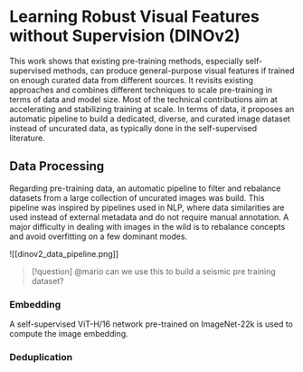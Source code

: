 # Learning Robust Visual Features without Supervision (DINOv2)

This work shows that existing pre-training methods, especially self-supervised methods, can produce general-purpose visual features if trained on enough curated data from different sources. It revisits existing approaches and combines different techniques to scale pre-training in terms of data and model size. Most of the technical contributions aim at accelerating and stabilizing training at scale. In terms of data, it proposes an automatic pipeline to build a dedicated, diverse, and curated image dataset instead of uncurated data, as typically done in the self-supervised literature.

## Data Processing

Regarding pre-training data, an automatic pipeline to filter and rebalance datasets from a large collection of uncurated images was build. This pipeline was inspired by pipelines used in NLP, where data similarities are used instead of external metadata and do not require manual annotation. A major difficulty in dealing with images in the wild is to rebalance concepts and avoid overfitting on a few dominant modes.

![[dinov2_data_pipeline.png]]

> [!question]
> @mario can we use this to build a seismic pre training dataset?

### Embedding

A self-supervised ViT-H/16 network pre-trained on ImageNet-22k is used to compute the image embedding.

### Deduplication
